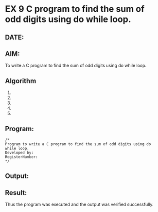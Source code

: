 # EX 9 C program to find the sum of odd digits using do while loop.
## DATE:
## AIM:
To write a C program to find the sum of odd digits using do while loop.

## Algorithm
1. 
2. 
3. 
4.  
5.   

## Program:
```
/*
Program to write a C program to find the sum of odd digits using do while loop.
Developed by: 
RegisterNumber:  
*/
```

## Output:



## Result:
Thus the program was executed and the output was verified successfully.
